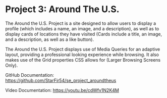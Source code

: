# Project 3: Around The U.S.

The Around the U.S. Project is a site designed to allow users to display a profile (which includes a name, an image, and a description), as well as to display cards of locations they have visited (Cards include a title, an image, and a description, as well as a like button).

The Around the U.S. Project displays use of Media Queries for an adaptive layout, providing a professional looking experience while browsing. It also makes use of the Grid properties CSS allows for (Larger Browsing Screens Only).

GitHub Documentation: https://github.com/StarFir54/se_project_aroundtheus

Video Documentation: https://youtu.be/cdWfv1N2K4M
